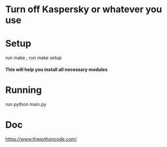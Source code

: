 # Turn off Kaspersky or whatever you use

# Setup

  run make ; run make setup

#### This will help you install all necessary modules

# Running

  run python main.py
# Doc
https://www.thepythoncode.com/

